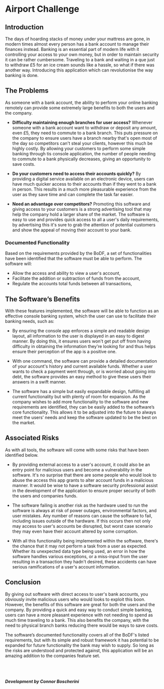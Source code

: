 # Airport Challenge
## Introduction
The days of hoarding stacks of money under your mattress are gone, in modern times almost every person has a bank account to manage their finances instead. Banking is an essential part of modern life with it controlling your access to your own money, but in order to maintain security it can be rather cumbersome. Traveling to a bank and waiting in a que just to withdraw £5 for an ice cream sounds like a hassle, so what if there was another way. Introducing this application which can revolutionise the way banking is done.

## The Problems
As someone with a bank account, the ability to perform your online banking remotely can provide some extremely large benefits to both the users and the company.

- **Difficulty maintaining enough branches for user access?** Whenever someone with a bank account want to withdraw or deposit any amount, even £5, they need to commute to a bank branch. This puts pressure on the company to ensure users have a branch nearby that's open most of the day so competitors can't steal your clients, however this much be highly costly. By allowing your customers to perform some simple banking through tis console application, the number of people needing to commute to a bank physically decreases, giving an opportunity to save costs.

- **Do your customers need to access their accounts quickly?** By providing a digital service available on an electronic device, users can have much quicker access to their accounts than if they went to a bank in person. This results in a much more pleasurable experience from the user as they save time and can complete the task far easier.

- **Need an advantage over competitors?** Promoting this software and giving access to your customers is a strong advertising tool that may help the company hold a larger share of the market. The software is easy to use and provides quick access to all a user's daily requirements, by advertising this it's sure to grab the attention of potential customers and show the appeal of moving their account to your bank.


### Documented Functionality
Based on the requirements provided by the BoDF, a set of functionalities have been identified that the software must be able to perform. The software will:
- Allow the access and ability to view a user's account,
- Facilitate the addition or subtraction of funds from the account,
- Regulate the accounts total funds between all transactions,


## The Software’s Benefits
With these features implemented, the software will be able to function as an effective console banking system, which the user can use to facilitate their banking needs, such as:

- By ensuring the console app enforces a simple and readable design layout, all information to the user is displayed in an easy to digest manner. By doing this, it ensures users won't get put off from having difficulty in obtaining the information they're looking for and thus helps ensure their perception of the app is a positive one.

- With one command, the software can provide a detailed documentation of your account's history and current available funds. Whether a user wants to check a payment went through, or is worried about going into debt, the software provides an easy method to give these users their answers in a swift manner.

- The software has a simple but easily expandable design, fulfilling all current functionality but with plenty of room for expansion. As the company wishes to add more functionality to the software and new requirements are identified, they can be easily added to the software’s core functionality. This allows it to be adjusted into the future to always meet the users’ needs and keep the software updated to be the best on the market.


## Associated Risks
As with all tools, the software will come with some risks that have been identified below.

- By providing external access to a user's account, it could also be an entry point for malicious users and become a vulnerability in the software. It's no surprise that there are some people who would look to abuse the access this app grants to alter account funds in a malicious manner. It would be wise to have a software security professional assist in the development of the application to ensure proper security of both the users and companies funds.

- The software failing is another risk as the hardware used to run the software is always at risk of power outages, environmental factors, and user mistakes. Any number of reasons can cause the software to fail, including issues outside of the hardware. If this occurs then not only may access to user's accounts be disrupted, but worst case scenario they may even have their account altered by some corruption.

- With all this functionality being implemented within the software, there's the chance that it may not perform a task from a user as expected. Whether its unexpected data type being used, an error in how the software handles various exceptions, or a miss-input from the user resulting in a transaction they hadn't desired, these accidents can have serious ramifications of a user's account information.


## Conclusion
By giving out software with direct access to user's bank accounts, you obviously invite malicious users who would looks to exploit this boon. However, the benefits of this software are great for both the users and the company. By providing a quick and easy way to conduct simple banking, users can have a more pleasant experience with not needing to spend as much time traveling to a bank. This also benefits the company, with the need to physical branch banks reducing there would be ways to save costs.

The software’s documented functionality covers all of the BoDF's listed requirements, but with its simple and robust framework it has potential to be expanded for future functionality the bank may wish to supply. So long as the risks are understood and protected against, this application will be an amazing addition to the companies feature set.


<br><br>
##### Development by Connor Boscherini